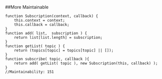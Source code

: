 ##More Maintainable

    function Subscription(context, callback) {
        this.context = context;
        this.callback = callback;
    }
    function add( list,  subscription ) {
        return list[list.length] = subscription;
    }
    function getList( topic ) {
        return (topics[topic] = topics[topic] || []);
    }
    function subscribe( topic, callback ){
        return add( getList( topic ), new Subscription(this, callback) );
    }
    //Maintainability: 151
